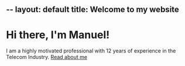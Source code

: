 --
layout: default
title: Welcome to my website
--
<div class="blurb">
	<h1> Hi there, I'm Manuel! </h1>
	<p> I am a highly motivated professional with 12 years of experience in the Telecom Industry. <a href="/about"> Read about me </a></p>
</div><!-- /.blurb -->
